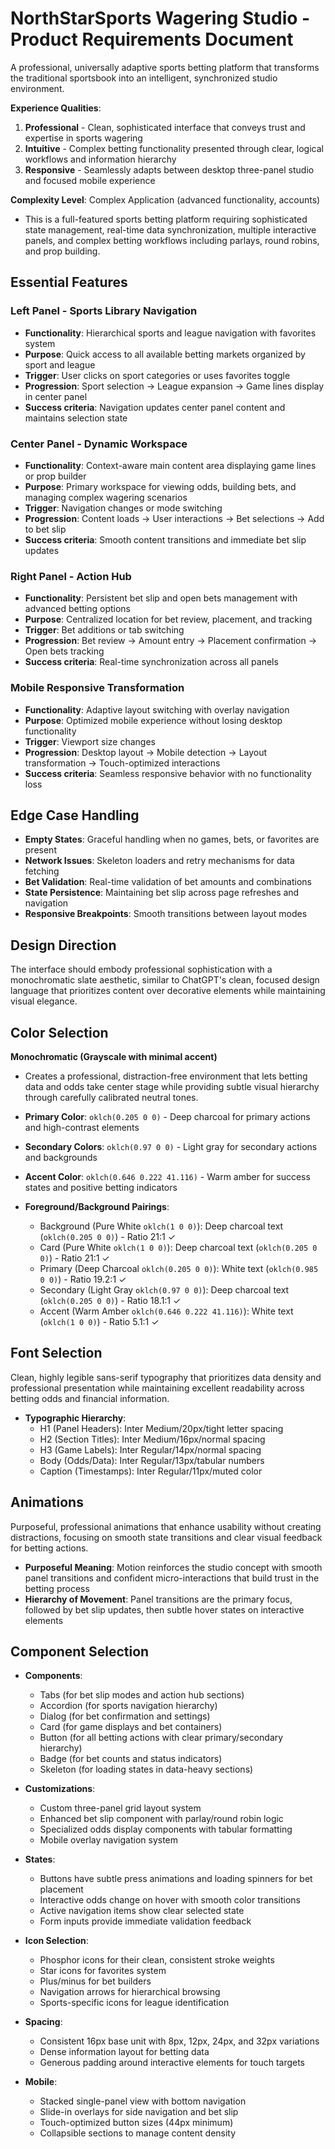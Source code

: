# NorthStarSports Wagering Studio - Product Requirements Document

A professional, universally adaptive sports betting platform that transforms the traditional sportsbook into an intelligent, synchronized studio environment.

**Experience Qualities**:
1. **Professional** - Clean, sophisticated interface that conveys trust and expertise in sports wagering
2. **Intuitive** - Complex betting functionality presented through clear, logical workflows and information hierarchy
3. **Responsive** - Seamlessly adapts between desktop three-panel studio and focused mobile experience

**Complexity Level**: Complex Application (advanced functionality, accounts)
- This is a full-featured sports betting platform requiring sophisticated state management, real-time data synchronization, multiple interactive panels, and complex betting workflows including parlays, round robins, and prop building.

## Essential Features

### Left Panel - Sports Library Navigation
- **Functionality**: Hierarchical sports and league navigation with favorites system
- **Purpose**: Quick access to all available betting markets organized by sport and league
- **Trigger**: User clicks on sport categories or uses favorites toggle
- **Progression**: Sport selection → League expansion → Game lines display in center panel
- **Success criteria**: Navigation updates center panel content and maintains selection state

### Center Panel - Dynamic Workspace
- **Functionality**: Context-aware main content area displaying game lines or prop builder
- **Purpose**: Primary workspace for viewing odds, building bets, and managing complex wagering scenarios
- **Trigger**: Navigation changes or mode switching
- **Progression**: Content loads → User interactions → Bet selections → Add to bet slip
- **Success criteria**: Smooth content transitions and immediate bet slip updates

### Right Panel - Action Hub
- **Functionality**: Persistent bet slip and open bets management with advanced betting options
- **Purpose**: Centralized location for bet review, placement, and tracking
- **Trigger**: Bet additions or tab switching
- **Progression**: Bet review → Amount entry → Placement confirmation → Open bets tracking
- **Success criteria**: Real-time synchronization across all panels

### Mobile Responsive Transformation
- **Functionality**: Adaptive layout switching with overlay navigation
- **Purpose**: Optimized mobile experience without losing desktop functionality
- **Trigger**: Viewport size changes
- **Progression**: Desktop layout → Mobile detection → Layout transformation → Touch-optimized interactions
- **Success criteria**: Seamless responsive behavior with no functionality loss

## Edge Case Handling

- **Empty States**: Graceful handling when no games, bets, or favorites are present
- **Network Issues**: Skeleton loaders and retry mechanisms for data fetching
- **Bet Validation**: Real-time validation of bet amounts and combinations
- **State Persistence**: Maintaining bet slip across page refreshes and navigation
- **Responsive Breakpoints**: Smooth transitions between layout modes

## Design Direction
The interface should embody professional sophistication with a monochromatic slate aesthetic, similar to ChatGPT's clean, focused design language that prioritizes content over decorative elements while maintaining visual elegance.

## Color Selection
**Monochromatic (Grayscale with minimal accent)**
- Creates a professional, distraction-free environment that lets betting data and odds take center stage while providing subtle visual hierarchy through carefully calibrated neutral tones.

- **Primary Color**: `oklch(0.205 0 0)` - Deep charcoal for primary actions and high-contrast elements
- **Secondary Colors**: `oklch(0.97 0 0)` - Light gray for secondary actions and backgrounds  
- **Accent Color**: `oklch(0.646 0.222 41.116)` - Warm amber for success states and positive betting indicators
- **Foreground/Background Pairings**: 
  - Background (Pure White `oklch(1 0 0)`): Deep charcoal text (`oklch(0.205 0 0)`) - Ratio 21:1 ✓
  - Card (Pure White `oklch(1 0 0)`): Deep charcoal text (`oklch(0.205 0 0)`) - Ratio 21:1 ✓
  - Primary (Deep Charcoal `oklch(0.205 0 0)`): White text (`oklch(0.985 0 0)`) - Ratio 19.2:1 ✓
  - Secondary (Light Gray `oklch(0.97 0 0)`): Deep charcoal text (`oklch(0.205 0 0)`) - Ratio 18.1:1 ✓
  - Accent (Warm Amber `oklch(0.646 0.222 41.116)`): White text (`oklch(1 0 0)`) - Ratio 5.1:1 ✓

## Font Selection
Clean, highly legible sans-serif typography that prioritizes data density and professional presentation while maintaining excellent readability across betting odds and financial information.

- **Typographic Hierarchy**:
  - H1 (Panel Headers): Inter Medium/20px/tight letter spacing
  - H2 (Section Titles): Inter Medium/16px/normal spacing  
  - H3 (Game Labels): Inter Regular/14px/normal spacing
  - Body (Odds/Data): Inter Regular/13px/tabular numbers
  - Caption (Timestamps): Inter Regular/11px/muted color

## Animations
Purposeful, professional animations that enhance usability without creating distractions, focusing on smooth state transitions and clear visual feedback for betting actions.

- **Purposeful Meaning**: Motion reinforces the studio concept with smooth panel transitions and confident micro-interactions that build trust in the betting process
- **Hierarchy of Movement**: Panel transitions are the primary focus, followed by bet slip updates, then subtle hover states on interactive elements

## Component Selection

- **Components**: 
  - Tabs (for bet slip modes and action hub sections)
  - Accordion (for sports navigation hierarchy)
  - Dialog (for bet confirmation and settings)
  - Card (for game displays and bet containers)
  - Button (for all betting actions with clear primary/secondary hierarchy)
  - Badge (for bet counts and status indicators)
  - Skeleton (for loading states in data-heavy sections)

- **Customizations**: 
  - Custom three-panel grid layout system
  - Enhanced bet slip component with parlay/round robin logic
  - Specialized odds display components with tabular formatting
  - Mobile overlay navigation system

- **States**: 
  - Buttons have subtle press animations and loading spinners for bet placement
  - Interactive odds change on hover with smooth color transitions
  - Active navigation items show clear selected state
  - Form inputs provide immediate validation feedback

- **Icon Selection**: 
  - Phosphor icons for their clean, consistent stroke weights
  - Star icons for favorites system
  - Plus/minus for bet builders
  - Navigation arrows for hierarchical browsing
  - Sports-specific icons for league identification

- **Spacing**: 
  - Consistent 16px base unit with 8px, 12px, 24px, and 32px variations
  - Dense information layout for betting data
  - Generous padding around interactive elements for touch targets

- **Mobile**: 
  - Stacked single-panel view with bottom navigation
  - Slide-in overlays for side navigation and bet slip
  - Touch-optimized button sizes (44px minimum)
  - Collapsible sections to manage content density